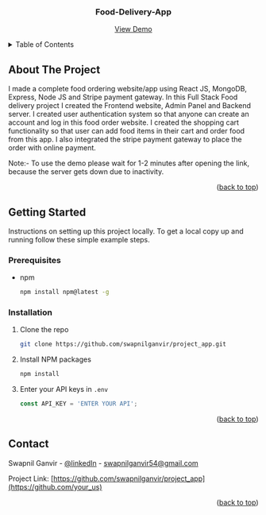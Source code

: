 <div id="readme-top" align="center">
  <h3 align="center">Food-Delivery-App</h3>
  <p align="center">
    <a href="https://food-del-frontend-nztl.onrender.com">View Demo</a>
  </p>
</div>


<!-- TABLE OF CONTENTS -->
<details>
  <summary>Table of Contents</summary>
  <ol>
    <li>
      <a href="#about-the-project">About The Project</a>
    </li>
    <li>
      <a href="#Getting Started">Getting Started</a>
      <ul>
        <li><a href="#prerequisites">Prerequisites</a></li>
        <li><a href="#installation">Installation</a></li>
      </ul>
    </li>
    <li><a href="#contact">Contact</a></li>
    <li><a href="#acknowledgments">Acknowledgments</a></li>
  </ol>
</details>



<!-- ABOUT THE PROJECT -->
## About The Project

I made a complete food ordering website/app using React JS, MongoDB, Express, Node JS and Stripe payment gateway. In this Full Stack Food delivery project I created the Frontend website, Admin Panel and Backend server.
I created user authentication system so that anyone can create an account and log in this food order website.
I created the shopping cart functionality so that user can add food items in their cart and order food from this app. I also integrated the stripe payment gateway to place the order with online payment. 

Note:- To use the demo please wait for 1-2 minutes after opening the link, because the server gets down due to inactivity.

<p align="right">(<a href="#readme-top">back to top</a>)</p>


<!-- GETTING STARTED -->
## Getting Started

Instructions on setting up this project locally.
To get a local copy up and running follow these simple example steps.

### Prerequisites

* npm
  ```sh
  npm install npm@latest -g
  ```

### Installation

1. Clone the repo
   ```sh
   git clone https://github.com/swapnilganvir/project_app.git
   ```
2. Install NPM packages
   ```sh
   npm install
   ```
3. Enter your API keys in `.env`
   ```js
   const API_KEY = 'ENTER YOUR API';
   ```

<p align="right">(<a href="#readme-top">back to top</a>)</p>


<!-- CONTACT -->
## Contact

Swapnil Ganvir  - [@linkedIn](https://www.linkedin.com/in/swapnilganvir) - swapnilganvir54@gmail.com

Project Link: [https://github.com/swapnilganvir/project_app](https://github.com/your_us)

<p align="right">(<a href="#readme-top">back to top</a>)</p>
